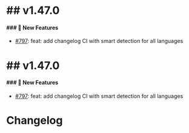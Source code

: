 # ## v1.47.0


#### ### 🚀 New Features

* [#797](https://github.com/antinvestor/apis/pull/797): feat: add changelog CI with smart detection for all languages


# ## v1.47.0


#### ### 🚀 New Features

* [#797](https://github.com/antinvestor/apis/pull/797): feat: add changelog CI with smart detection for all languages


# Changelog
